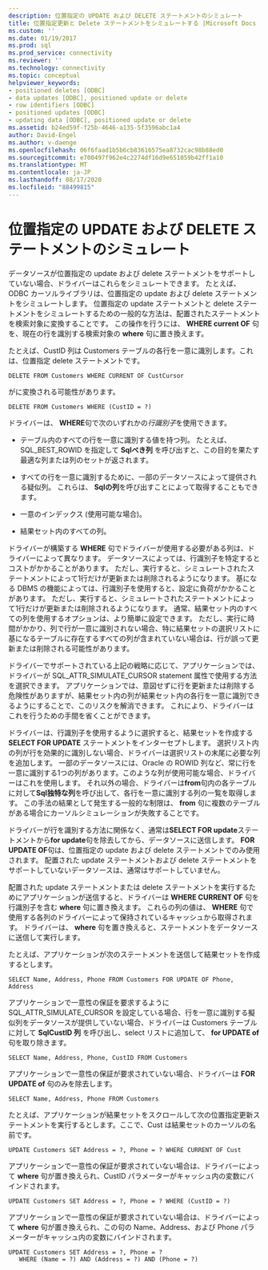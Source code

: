```yaml
---
description: 位置指定の UPDATE および DELETE ステートメントのシミュレート
title: 位置指定更新と Delete ステートメントをシミュレートする |Microsoft Docs
ms.custom: ''
ms.date: 01/19/2017
ms.prod: sql
ms.prod_service: connectivity
ms.reviewer: ''
ms.technology: connectivity
ms.topic: conceptual
helpviewer_keywords:
- positioned deletes [ODBC]
- data updates [ODBC], positioned update or delete
- row identifiers [ODBC]
- positioned updates [ODBC]
- updating data [ODBC], positioned update or delete
ms.assetid: b24ed59f-f25b-4646-a135-5f3596abc1a4
author: David-Engel
ms.author: v-daenge
ms.openlocfilehash: 06f6faad1b5b6cb83616575ea8732cac98b88ed0
ms.sourcegitcommit: e700497f962e4c2274df16d9e651059b42ff1a10
ms.translationtype: MT
ms.contentlocale: ja-JP
ms.lasthandoff: 08/17/2020
ms.locfileid: "88499815"
---
```

# <a name="simulating-positioned-update-and-delete-statements"></a>位置指定の UPDATE および DELETE ステートメントのシミュレート
データソースが位置指定の update および delete ステートメントをサポートしていない場合、ドライバーはこれらをシミュレートできます。 たとえば、ODBC カーソルライブラリは、位置指定の update および delete ステートメントをシミュレートします。 位置指定の update ステートメントと delete ステートメントをシミュレートするための一般的な方法は、配置されたステートメントを検索対象に変換することです。 この操作を行うには、 **WHERE current OF** 句を、現在の行を識別する検索対象の **where** 句に置き換えます。  
  
 たとえば、CustID 列は Customers テーブルの各行を一意に識別します。これは、位置指定 delete ステートメントです。  
  
```  
DELETE FROM Customers WHERE CURRENT OF CustCursor  
```  
  
 がに変換される可能性があります。  
  
```  
DELETE FROM Customers WHERE (CustID = ?)  
```  
  
 ドライバーは、 **WHERE**句で次のいずれかの*行識別子*を使用できます。  
  
-   テーブル内のすべての行を一意に識別する値を持つ列。 たとえば、SQL_BEST_ROWID を指定して **Sqlべき列** を呼び出すと、この目的を果たす最適な列または列のセットが返されます。  
  
-   すべての行を一意に識別するために、一部のデータソースによって提供される疑似列。 これらは、 **Sqlの列**を呼び出すことによって取得することもできます。  
  
-   一意のインデックス (使用可能な場合)。  
  
-   結果セット内のすべての列。  
  
 ドライバーが構築する **WHERE** 句でドライバーが使用する必要がある列は、ドライバーによって異なります。 データソースによっては、行識別子を特定するとコストがかかることがあります。 ただし、実行すると、シミュレートされたステートメントによって1行だけが更新または削除されるようになります。 基になる DBMS の機能によっては、行識別子を使用すると、設定に負荷がかかることがあります。 ただし、実行すると、シミュレートされたステートメントによって1行だけが更新または削除されるようになります。 通常、結果セット内のすべての列を使用するオプションは、より簡単に設定できます。 ただし、実行に時間がかかり、列で行が一意に識別されない場合、特に結果セットの選択リストに基になるテーブルに存在するすべての列が含まれていない場合は、行が誤って更新または削除される可能性があります。  
  
 ドライバーでサポートされている上記の戦略に応じて、アプリケーションでは、ドライバーが SQL_ATTR_SIMULATE_CURSOR statement 属性で使用する方法を選択できます。 アプリケーションでは、意図せずに行を更新または削除する危険性がありますが、結果セット内の列が結果セット内の各行を一意に識別できるようにすることで、このリスクを解消できます。 これにより、ドライバーはこれを行うための手間を省くことができます。  
  
 ドライバーは、行識別子を使用するように選択すると、結果セットを作成する **SELECT FOR UPDATE** ステートメントをインターセプトします。 選択リスト内の列が行を効果的に識別しない場合、ドライバーは選択リストの末尾に必要な列を追加します。 一部のデータソースには、Oracle の ROWID 列など、常に行を一意に識別する1つの列があります。このような列が使用可能な場合、ドライバーはこれを使用します。 それ以外の場合、ドライバーは**from**句内の各テーブルに対して**Sql独特な列**を呼び出して、各行を一意に識別する列の一覧を取得します。 この手法の結果として発生する一般的な制限は、 **from** 句に複数のテーブルがある場合にカーソルシミュレーションが失敗することです。  
  
 ドライバーが行を識別する方法に関係なく、通常は**SELECT FOR update**ステートメントから**for update**句を除去してから、データソースに送信します。 **FOR UPDATE OF**句は、位置指定の update および delete ステートメントでのみ使用されます。 配置された update ステートメントおよび delete ステートメントをサポートしていないデータソースは、通常はサポートしていません。  
  
 配置された update ステートメントまたは delete ステートメントを実行するためにアプリケーションが送信すると、ドライバーは **WHERE CURRENT OF** 句を行識別子を含む **where** 句に置き換えます。 これらの列の値は、 **WHERE** 句で使用する各列のドライバーによって保持されているキャッシュから取得されます。 ドライバーは、 **where** 句を置き換えると、ステートメントをデータソースに送信して実行します。  
  
 たとえば、アプリケーションが次のステートメントを送信して結果セットを作成するとします。  
  
```  
SELECT Name, Address, Phone FROM Customers FOR UPDATE OF Phone, Address  
```  
  
 アプリケーションで一意性の保証を要求するように SQL_ATTR_SIMULATE_CURSOR を設定している場合、行を一意に識別する擬似列をデータソースが提供していない場合、ドライバーは Customers テーブルに対して **SqlCustID 列** を呼び出し、select リストに追加して、 **for UPDATE of** 句を取り除きます。  
  
```  
SELECT Name, Address, Phone, CustID FROM Customers  
```  
  
 アプリケーションで一意性の保証が要求されていない場合、ドライバーは **FOR UPDATE of** 句のみを除去します。  
  
```  
SELECT Name, Address, Phone FROM Customers  
```  
  
 たとえば、アプリケーションが結果セットをスクロールして次の位置指定更新ステートメントを実行するとします。ここで、Cust は結果セットのカーソルの名前です。  
  
```  
UPDATE Customers SET Address = ?, Phone = ? WHERE CURRENT OF Cust  
```  
  
 アプリケーションで一意性の保証が要求されていない場合は、ドライバーによって **where** 句が置き換えられ、CustID パラメーターがキャッシュ内の変数にバインドされます。  
  
```  
UPDATE Customers SET Address = ?, Phone = ? WHERE (CustID = ?)  
```  
  
 アプリケーションで一意性の保証が要求されていない場合は、ドライバーによって **where** 句が置き換えられ、この句の Name、Address、および Phone パラメーターがキャッシュ内の変数にバインドされます。  
  
```  
UPDATE Customers SET Address = ?, Phone = ?  
   WHERE (Name = ?) AND (Address = ?) AND (Phone = ?)  
```
